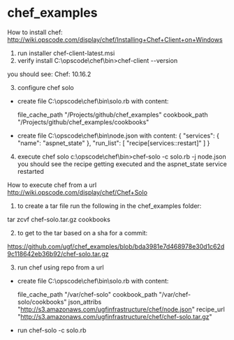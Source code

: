 chef_examples
=============

How to install chef:
http://wiki.opscode.com/display/chef/Installing+Chef+Client+on+Windows

1. run installer
  chef-client-latest.msi
2. verify install
  C:\opscode\chef\bin>chef-client --version

  you should see: Chef: 10.16.2

3. configure chef solo
 - create file C:\opscode\chef\bin\solo.rb with content:

   file_cache_path "/Projects/github/chef_examples"
   cookbook_path "/Projects/github/chef_examples/cookbooks"

  - create file C:\opscode\chef\bin\node.json with content:
    {
      "services": {
        "name": "aspnet_state"
      },
      "run_list": [
        "recipe[services::restart]"
      ]
    }

4. execute chef solo
  c:\opscode\chef\bin>chef-solo -c solo.rb -j node.json
  you should see the recipe getting executed and the aspnet_state service restarted

How to execute chef from a url
http://wiki.opscode.com/display/chef/Chef+Solo

1. to create a tar file  run the following in the chef_examples folder:

  tar zcvf chef-solo.tar.gz cookbooks

2. to get to the tar based on a sha for a commit:

  https://github.com/ugf/chef_examples/blob/bda3981e7d468978e30d1c62d9c118642eb36b92/chef-solo.tar.gz

3. run chef using repo from a url

  - create file C:\opscode\chef\bin\solo.rb with content:
 
    file_cache_path "/var/chef-solo"
    cookbook_path "/var/chef-solo/cookbooks"
    json_attribs "http://s3.amazonaws.com/ugfinfrastructure/chef/node.json"
    recipe_url "http://s3.amazonaws.com/ugfinfrastructure/chef/chef-solo.tar.gz"

  - run chef-solo -c solo.rb
